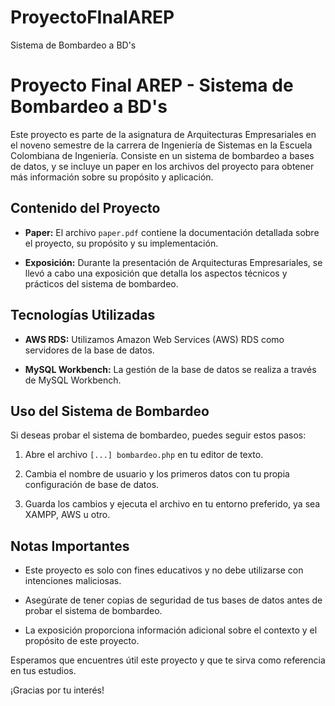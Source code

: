 # ProyectoFInalAREP
Sistema de Bombardeo a BD's

# Proyecto Final AREP - Sistema de Bombardeo a BD's

Este proyecto es parte de la asignatura de Arquitecturas Empresariales en el noveno semestre de la carrera de Ingeniería de Sistemas en la Escuela Colombiana de Ingeniería. Consiste en un sistema de bombardeo a bases de datos, y se incluye un paper en los archivos del proyecto para obtener más información sobre su propósito y aplicación.

## Contenido del Proyecto

- **Paper:** El archivo `paper.pdf` contiene la documentación detallada sobre el proyecto, su propósito y su implementación.

- **Exposición:** Durante la presentación de Arquitecturas Empresariales, se llevó a cabo una exposición que detalla los aspectos técnicos y prácticos del sistema de bombardeo.

## Tecnologías Utilizadas

- **AWS RDS:** Utilizamos Amazon Web Services (AWS) RDS como servidores de la base de datos.

- **MySQL Workbench:** La gestión de la base de datos se realiza a través de MySQL Workbench.

## Uso del Sistema de Bombardeo

Si deseas probar el sistema de bombardeo, puedes seguir estos pasos:

1. Abre el archivo `[...] bombardeo.php` en tu editor de texto.

2. Cambia el nombre de usuario y los primeros datos con tu propia configuración de base de datos.

3. Guarda los cambios y ejecuta el archivo en tu entorno preferido, ya sea XAMPP, AWS u otro.

## Notas Importantes

- Este proyecto es solo con fines educativos y no debe utilizarse con intenciones maliciosas.

- Asegúrate de tener copias de seguridad de tus bases de datos antes de probar el sistema de bombardeo.

- La exposición proporciona información adicional sobre el contexto y el propósito de este proyecto.

Esperamos que encuentres útil este proyecto y que te sirva como referencia en tus estudios.

¡Gracias por tu interés!

